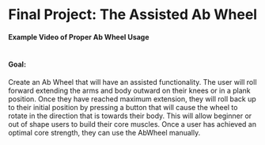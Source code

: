 # Final Project: The Assisted Ab Wheel

#### Example Video of Proper Ab Wheel Usage

[![]()](https://www.youtube.com/watch?v=rqiTPdK1c_I)

#### Goal:

Create an Ab Wheel that will have an assisted functionality. The user will roll forward extending the arms and body outward on their knees or in a plank position. Once they have reached maximum extension, they will roll back up to their initial position by pressing a button that will cause the wheel to rotate in the direction that is towards their body. This will allow beginner or out of shape users to build their core muscles. Once a user has achieved an optimal core strength, they can use the AbWheel manually.




